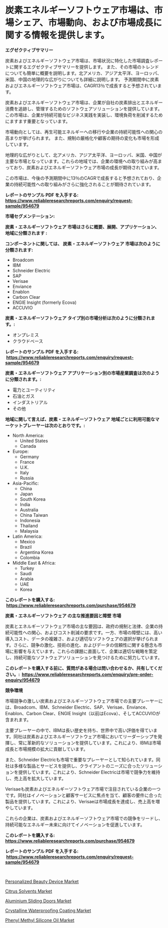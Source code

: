 <p><h1>炭素エネルギーソフトウェア市場は、市場シェア、市場動向、および市場成長に関する情報を提供します。</h1></p><p><strong>エグゼクティブサマリー</strong></p>
<p><p>炭素およびエネルギーソフトウェア市場は、市場状況に特化した市場調査レポートに関するエグゼクティブサマリーを提供します。 また、その市場のトレンドについても簡単に概要を説明します。北アメリカ、アジア太平洋、ヨーロッパ、米国、中国の地理的な広がりについても詳細に説明します。 予測期間中に炭素およびエネルギーソフトウェア市場は、CAGR13％で成長すると予想されています。</p><p>炭素およびエネルギーソフトウェア市場は、企業が自社の炭素排出とエネルギー消費を追跡し、管理するためのソフトウェアソリューションを提供しています。 この市場は、企業が持続可能なビジネス実践を実装し、環境負荷を削減するためにますます重要となっています。</p><p>市場動向としては、再生可能エネルギーへの移行や企業の持続可能性への関心の高まりが挙げられます。 また、規制の厳格化や顧客の期待の変化も市場を形成しています。</p><p>地理的な広がりとして、北アメリカ、アジア太平洋、ヨーロッパ、米国、中国が主要な市場となっています。これらの地域では、企業の環境への取り組みが高まっており、炭素およびエネルギーソフトウェア市場の成長が期待されています。</p><p>この市場は、今後の予測期間中に13％のCAGRで成長すると予想されており、企業の持続可能性への取り組みがさらに強化されることが期待されています。</p></p>
<p><strong>レポートのサンプル PDF を入手する: <a href="https://www.reliableresearchreports.com/enquiry/request-sample/954679">https://www.reliableresearchreports.com/enquiry/request-sample/954679</a></strong></p>
<p><strong>市場セグメンテーション:</strong></p>
<p><strong> 炭素・エネルギーソフトウェア 市場はさらに概要、展開、アプリケーション、地域に分類されます :</strong></p>
<p><strong>コンポーネントに関しては、 炭素・エネルギーソフトウェア 市場は次のように分類されます: &nbsp;</strong></p>
<p><ul><li>Broadcom</li><li>IBM</li><li>Schneider Electric</li><li>SAP</li><li>Verisae</li><li>Enviance</li><li>Enablon</li><li>Carbon Clear</li><li>ENGIE Insight (formerly Ecova)</li><li>ACCUVIO</li></ul></p>
<p><strong> 炭素・エネルギーソフトウェア タイプ別の市場分析は次のように分類されます。:</strong></p>
<p><ul><li>オンプレミス</li><li>クラウドベース</li></ul></p>
<p><strong>レポートのサンプル PDF を入手する: &nbsp;<a href="https://www.reliableresearchreports.com/enquiry/request-sample/954679">https://www.reliableresearchreports.com/enquiry/request-sample/954679</a></strong></p>
<p><strong> 炭素・エネルギーソフトウェア アプリケーション別の市場産業調査は次のように分類されます。:</strong></p>
<p><ul><li>電力とユーティリティ</li><li>石油とガス</li><li>インダストリアル</li><li>その他</li></ul></p>
<p><strong>地域に関して言えば、炭素・エネルギーソフトウェア 地域ごとに利用可能なマーケットプレーヤーは次のとおりです。:</strong></p>
<p><ul>
    <li>
        North America:
        <ul>
            <li>United States</li>
            <li>Canada</li>
        </ul>
    </li>
    <li>
        Europe:
        <ul>
            <li>Germany</li>
            <li>France</li>
            <li>U.K.</li>
            <li>Italy</li>
            <li>Russia</li>
        </ul>
    </li>
    <li>
        Asia-Pacific:
        <ul>
            <li>China</li>
            <li>Japan</li>
            <li>South Korea</li>
            <li>India</li>
            <li>Australia</li>
            <li>China Taiwan</li>
            <li>Indonesia</li>
            <li>Thailand</li>
            <li>Malaysia</li>
        </ul>
    </li>
    <li>
        Latin America:
        <ul>
            <li>Mexico</li>
            <li>Brazil</li>
            <li>Argentina Korea</li>
            <li>Colombia</li>
        </ul>
    </li>
    <li>
        Middle East & Africa:
        <ul>
            <li>Turkey</li>
            <li>Saudi</li>
            <li>Arabia</li>
            <li>UAE</li>
            <li>Korea</li>
        </ul>
    </li>
    </ul></p>
<p><strong>このレポートを購入する: &nbsp;<a href="https://www.reliableresearchreports.com/purchase/954679">https://www.reliableresearchreports.com/purchase/954679</a></strong></p>
<p><strong>炭素・エネルギーソフトウェア の主な推進要因と障壁 市場</strong></p>
<p><p>炭素とエネルギーソフトウェア市場の主な要因は、政府の規制と法律、企業の持続可能性への関心、およびコスト削減の要求です。一方、市場の障壁には、高い導入コスト、データの複雑さ、および適切なソフトウェアの選択が挙げられます。さらに、競争の激化、技術の進化、およびデータの信頼性に関する懸念も市場に影響を与えています。これらの課題に直面して、企業は適切な戦略を策定し、持続可能なソフトウェアソリューションを見つけるために努力しています。</p></p>
<p><strong>このレポートを購入する前に、質問がある場合は問い合わせるか、共有してください。:&nbsp; <a href="https://www.reliableresearchreports.com/enquiry/pre-order-enquiry/954679">https://www.reliableresearchreports.com/enquiry/pre-order-enquiry/954679</a></strong></p>
<p><strong>競争環境</strong></p>
<p><p>市場競争の激しい炭素およびエネルギーソフトウェア市場での主要プレーヤーには、Broadcom、IBM、Schneider Electric、SAP、Verisae、Enviance、Enablon、Carbon Clear、ENGIE Insight（以前はEcova）、そしてACCUVIOが含まれます。</p><p>主要プレーヤーの中で、IBMは長い歴史を持ち、世界中で高い評価を得ています。同社は炭素およびエネルギーソフトウェア市場においてリーダーシップを発揮し、常に革新的なソリューションを提供しています。これにより、IBMは市場成長と市場規模の拡大に貢献しています。</p><p>また、Schneider Electricも市場で重要なプレーヤーとして知られています。同社は多様な製品とサービスを提供し、クライアントのニーズに合ったソリューションを提供しています。これにより、Schneider Electricは市場で競争力を維持し、売上高を拡大しています。</p><p>Verisaeも炭素およびエネルギーソフトウェア市場で注目されている企業の一つです。同社はイノベーションと顧客サービスに焦点を当て、顧客の要件に合った製品を提供しています。これにより、Verisaeは市場成長を達成し、売上高を増やしています。</p><p>これらの企業は、炭素およびエネルギーソフトウェア市場での競争をリードし、持続可能なエネルギー未来に向けてイノベーションを促進しています。</p></p>
<p><strong>このレポートを購入する: &nbsp; <a href="https://www.reliableresearchreports.com/purchase/954679">https://www.reliableresearchreports.com/purchase/954679</a></strong></p>
<p><strong>レポートのサンプル PDF を入手する: &nbsp;<a href="https://www.reliableresearchreports.com/enquiry/request-sample/954679">https://www.reliableresearchreports.com/enquiry/request-sample/954679</a></strong><strong></strong></p>
<p>&nbsp;</p>
<p><p><a href="https://five-trouble-98a.notion.site/Personalized-Beauty-Device-Market-Size-Global-Industry-Overview-Market-Segmentation-and-Forecast--764dbdaacdaf4108ab24d36cfb224532">Personalized Beauty Device Market</a></p><p><a href="https://nifty-kite-d51.notion.site/Citrus-Solvents-Market-Size-Focuses-on-Market-Dynamics-In-Depth-Analysis-and-Future-Projections-of--308b965895ca42aea0d7a5cb0308e5e6">Citrus Solvents Market</a></p><p><a href="https://view.publitas.com/reportprime-1/aluminium-sliding-doors-market-size-and-examines-its-market-scope-with-a-primary-focus-on-growth-opportunities-and-forecasted-trends-spanning-from-2024-to-2031/">Aluminium Sliding Doors Market</a></p><p><a href="https://github.com/markusgodoy/Market-Research-Report-List-2/blob/main/crystalline-waterproofing-coating-market.md">Crystalline Waterproofing Coating Market</a></p><p><a href="https://view.publitas.com/reportprime-1/phenyl-methyl-silicone-oil-market-size-growing-and-forecasted-for-period-from-2024-2031-and-provides-complete-market-analysis-of-this-market/">Phenyl Methyl Silicone Oil Market</a></p></p>